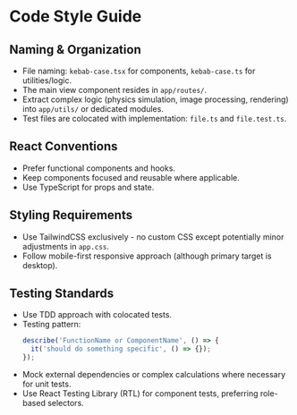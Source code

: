 # Code Style Guide

## Naming & Organization

- File naming: `kebab-case.tsx` for components, `kebab-case.ts` for utilities/logic.
- The main view component resides in `app/routes/`.
- Extract complex logic (physics simulation, image processing, rendering) into `app/utils/` or dedicated modules.
- Test files are colocated with implementation: `file.ts` and `file.test.ts`.

## React Conventions

- Prefer functional components and hooks.
- Keep components focused and reusable where applicable.
- Use TypeScript for props and state.

## Styling Requirements

- Use TailwindCSS exclusively - no custom CSS except potentially minor adjustments in `app.css`.
- Follow mobile-first responsive approach (although primary target is desktop).

## Testing Standards

- Use TDD approach with colocated tests.
- Testing pattern:
  ```typescript
  describe('FunctionName or ComponentName', () => {
    it('should do something specific', () => {});
  });
  ```
- Mock external dependencies or complex calculations where necessary for unit tests.
- Use React Testing Library (RTL) for component tests, preferring role-based selectors.
